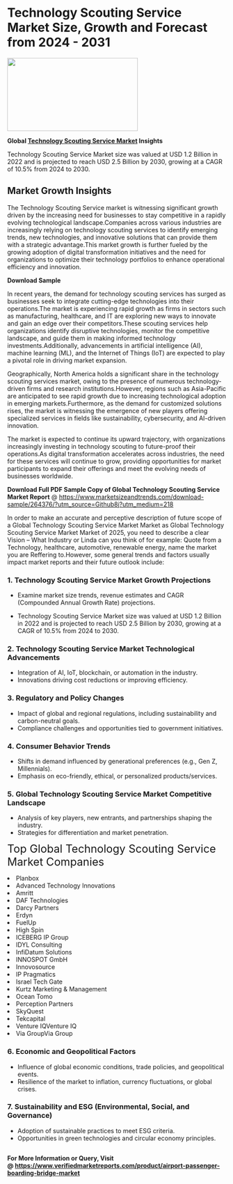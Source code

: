 <H1>Technology Scouting Service Market Size, Growth and Forecast from 2024 - 2031</H1><img class="aligncenter size-medium wp-image-584254" src="https://thirdeyenews.in/wp-content/uploads/2024/09/Global-Market-Research-300x168.jpeg" alt="" width="300" height="168" /><p><strong>Global&nbsp;<a href="https://www.marketsizeandtrends.com/download-sample/264376/?utm_source=Github8j?utm_medium=218">Technology Scouting Service Market</a> Insights</strong></p><p>Technology Scouting Service Market size was valued at USD 1.2 Billion in 2022 and is projected to reach USD 2.5 Billion by 2030, growing at a CAGR of 10.5% from 2024 to 2030.</p><p><h2>Market Growth Insights</h2> <p>The Technology Scouting Service market is witnessing significant growth driven by the increasing need for businesses to stay competitive in a rapidly evolving technological landscape.Companies across various industries are increasingly relying on technology scouting services to identify emerging trends, new technologies, and innovative solutions that can provide them with a strategic advantage.This market growth is further fueled by the growing adoption of digital transformation initiatives and the need for organizations to optimize their technology portfolios to enhance operational efficiency and innovation.</p> <p><strong>Download Sample</strong></p> <p>In recent years, the demand for technology scouting services has surged as businesses seek to integrate cutting-edge technologies into their operations.The market is experiencing rapid growth as firms in sectors such as manufacturing, healthcare, and IT are exploring new ways to innovate and gain an edge over their competitors.These scouting services help organizations identify disruptive technologies, monitor the competitive landscape, and guide them in making informed technology investments.Additionally, advancements in artificial intelligence (AI), machine learning (ML), and the Internet of Things (IoT) are expected to play a pivotal role in driving market expansion.</p> <p>Geographically, North America holds a significant share in the technology scouting services market, owing to the presence of numerous technology-driven firms and research institutions.However, regions such as Asia-Pacific are anticipated to see rapid growth due to increasing technological adoption in emerging markets.Furthermore, as the demand for customized solutions rises, the market is witnessing the emergence of new players offering specialized services in fields like sustainability, cybersecurity, and AI-driven innovation.</p> <p>The market is expected to continue its upward trajectory, with organizations increasingly investing in technology scouting to future-proof their operations.As digital transformation accelerates across industries, the need for these services will continue to grow, providing opportunities for market participants to expand their offerings and meet the evolving needs of businesses worldwide.</p> <p><span class=""><strong>Download Full PDF Sample Copy of Global Technology Scouting Service Market Report</strong> @ <a href="https://www.marketsizeandtrends.com/download-sample/264376/?utm_source=Github8j?utm_medium=218" target="_blank">https://www.marketsizeandtrends.com/download-sample/264376/?utm_source=Github8j?utm_medium=218</a></span></p><p>In order to make an accurate and perceptive description of future scope of a Global&nbsp;Technology Scouting Service Market Market as Global&nbsp;Technology Scouting Service Market Market of 2025, you need to describe a clear Vision &ndash; What Industry or Linda can you think of for example: Quote from a Technology, healthcare, automotive, renewable energy, name the market you are Reffering to.However, some general trends and factors usually impact market reports and their future outlook include:</p><h3>1.&nbsp;<strong>Technology Scouting Service Market Growth Projections</strong></h3><ul><li>Examine market size trends, revenue estimates and CAGR (Compounded Annual Growth Rate) projections.</li><li><p>Technology Scouting Service Market size was valued at USD 1.2 Billion in 2022 and is projected to reach USD 2.5 Billion by 2030, growing at a CAGR of 10.5% from 2024 to 2030.</p></li></ul><h3>2.&nbsp;<strong>Technology Scouting Service Market Technological Advancements</strong></h3><ul><li>Integration of AI, IoT, blockchain, or automation in the industry.</li><li>Innovations driving cost reductions or improving efficiency.</li></ul><h3>3.&nbsp;<strong>Regulatory and Policy Changes</strong></h3><ul><li>Impact of global and regional regulations, including sustainability and carbon-neutral goals.</li><li>Compliance challenges and opportunities tied to government initiatives.</li></ul><h3>4.&nbsp;<strong>Consumer Behavior Trends</strong></h3><ul><li>Shifts in demand influenced by generational preferences (e.g., Gen Z, Millennials).</li><li>Emphasis on eco-friendly, ethical, or personalized products/services.</li></ul><h3>5.&nbsp;<strong>Global Technology Scouting Service Market Competitive Landscape</strong></h3><ul><li>Analysis of key players, new entrants, and partnerships shaping the industry.</li><li>Strategies for differentiation and market penetration.</li></ul><p data-pm-slice="1 1 []"><span style="color: inherit; font-family: inherit; font-size: 25px;">Top Global Technology Scouting Service Market Companies</span></p><div class="" data-test-id=""><p><li>Planbox</li><li> Advanced Technology Innovations</li><li> Amritt</li><li> DAF Technologies</li><li> Darcy Partners</li><li> Erdyn</li><li> FuelUp</li><li> High Spin</li><li> ICEBERG IP Group</li><li> IDYL Consulting</li><li> InfiDatum Solutions</li><li> INNOSPOT GmbH</li><li> Innovosource</li><li> IP Pragmatics</li><li> Israel Tech Gate</li><li> Kurtz Marketing & Management</li><li> Ocean Tomo</li><li> Perception Partners</li><li> SkyQuest</li><li> Tekcapital</li><li> Venture IQVenture IQ</li><li> Via GroupVia Group</li></p></div><h3>6.&nbsp;<strong>Economic and Geopolitical Factors</strong></h3><ul><li>Influence of global economic conditions, trade policies, and geopolitical events.</li><li>Resilience of the market to inflation, currency fluctuations, or global crises.</li></ul><h3>7.&nbsp;<strong>Sustainability and ESG (Environmental, Social, and Governance)</strong></h3><ul><li>Adoption of sustainable practices to meet ESG criteria.</li><li>Opportunities in green technologies and circular economy principles.</li></ul><h2><strong style="font-size: 14px;">For More Information or Query, Visit @&nbsp;</strong><a style="background-color: #ffffff; font-size: 14px;" href="https://www.marketsizeandtrends.com/report/technology-scouting-service-market/" target="_blank">https://www.verifiedmarketreports.com/product/airport-passenger-boarding-bridge-market</a></h2>